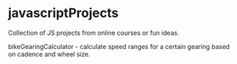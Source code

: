 # javascriptProjects

Collection of JS projects from online courses or fun ideas.

bikeGearingCalculator - calculate speed ranges for a certain gearing based on cadence and wheel size.
